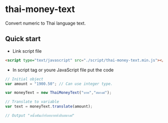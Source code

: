 # thai-money-text
Convert numeric to Thai language text.

## Quick start
- Link script file 
```html
<script type="text/javascript" src="./script/thai-money-text.min.js"></script>
```
- In script tag or youre JavaScript file put the code
``` javascript
// Initial object
var amount = "1900.50"; // Can use integer type.

var moneyText = new ThaiMoneyText("บาท","สตางค์");

// Translate to variable
var text = moneyText.translate(amount);

// Output "หนึ่งพันเก้าร้อยบาทห้าสิบสตางค์"
```
